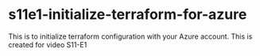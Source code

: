 # s11e1-initialize-terraform-for-azure
This is to initialize terraform configuration with your Azure account.  This is created for video S11-E1 
